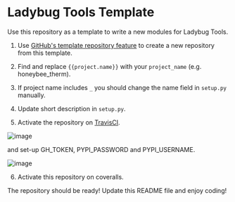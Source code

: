 # Ladybug Tools Template

Use this repository as a template to write a new modules for Ladybug Tools.

1. Use [GitHub's template repository
   feature](https://help.github.com/en/articles/creating-a-repository-from-a-template) to
   create a new repository from this template.

2. Find and replace `{{project.name}}` with your `project_name` (e.g. honeybee_therm).

3. If project name includes `_` you should change the name field in `setup.py` manually.

4. Update short description in `setup.py`.

5. Activate the repository on [TravisCI](https://travis-ci.org/).
  
  ![image](https://user-images.githubusercontent.com/2915573/61428579-bbed0180-a8f0-11e9-8a4e-3ae7816c24a5.png)
  
  and set-up GH_TOKEN, PYPI_PASSWORD and PYPI_USERNAME.

  ![image](https://user-images.githubusercontent.com/2915573/61428637-0c645f00-a8f1-11e9-9e5a-55b7a71536ed.png)

6. Activate this repository on coveralls.

The repository should be ready! Update this README file and enjoy coding!
